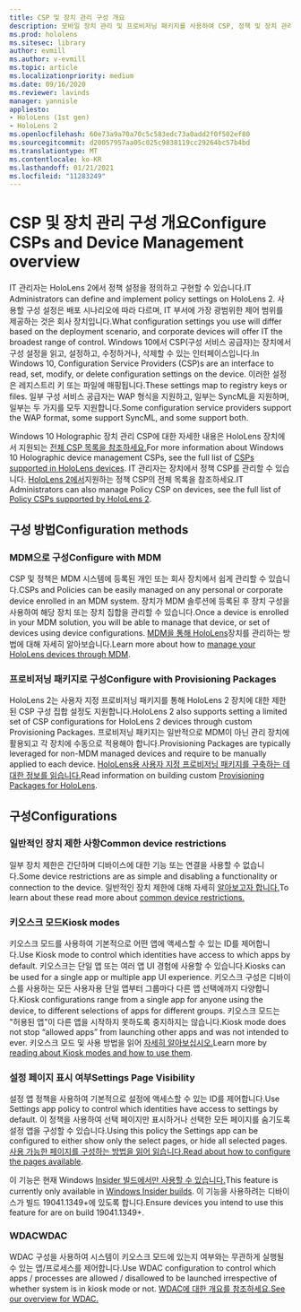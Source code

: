 ```yaml
---
title: CSP 및 장치 관리 구성 개요
description: 모바일 장치 관리 및 프로비저닝 패키지를 사용하여 CSP, 정책 및 장치 관리를 구성하는 방법을 학습합니다.
ms.prod: hololens
ms.sitesec: library
author: evmill
ms.author: v-evmill
ms.topic: article
ms.localizationpriority: medium
ms.date: 09/16/2020
ms.reviewer: lavinds
manager: yannisle
appliesto:
- HoloLens (1st gen)
- HoloLens 2
ms.openlocfilehash: 60e73a9a70a70c5c583edc73a0add2f0f502ef80
ms.sourcegitcommit: d20057957aa05c025c9838119cc29264bc57b4bd
ms.translationtype: MT
ms.contentlocale: ko-KR
ms.lasthandoff: 01/21/2021
ms.locfileid: "11283249"
---
```

# <span data-ttu-id="d9460-103">CSP 및 장치 관리 구성 개요</span><span class="sxs-lookup"><span data-stu-id="d9460-103">Configure CSPs and Device Management overview</span></span>

<span data-ttu-id="d9460-104">IT 관리자는 HoloLens 2에서 정책 설정을 정의하고 구현할 수 있습니다.</span><span class="sxs-lookup"><span data-stu-id="d9460-104">IT Administrators can define and implement policy settings on HoloLens 2.</span></span> <span data-ttu-id="d9460-105">사용할 구성 설정은 배포 시나리오에 따라 다르며, IT 부서에 가장 광범위한 제어 범위를 제공하는 것은 회사 장치입니다.</span><span class="sxs-lookup"><span data-stu-id="d9460-105">What configuration settings you use will differ based on the deployment scenario, and corporate devices will offer IT the broadest range of control.</span></span> <span data-ttu-id="d9460-106">Windows 10에서 CSP(구성 서비스 공급자)는 장치에서 구성 설정을 읽고, 설정하고, 수정하거나, 삭제할 수 있는 인터페이스입니다.</span><span class="sxs-lookup"><span data-stu-id="d9460-106">In Windows 10, Configuration Service Providers (CSP)s are an interface to read, set, modify, or delete configuration settings on the device.</span></span> <span data-ttu-id="d9460-107">이러한 설정은 레지스트리 키 또는 파일에 매핑됩니다.</span><span class="sxs-lookup"><span data-stu-id="d9460-107">These settings map to registry keys or files.</span></span> <span data-ttu-id="d9460-108">일부 구성 서비스 공급자는 WAP 형식을 지원하고, 일부는 SyncML을 지원하며, 일부는 두 가지를 모두 지원합니다.</span><span class="sxs-lookup"><span data-stu-id="d9460-108">Some configuration service providers support the WAP format, some support SyncML, and some support both.</span></span>

<span data-ttu-id="d9460-109">Windows 10 Holographic 장치 관리 CSP에 대한 자세한 내용은 HoloLens 장치에서 지원되는 [전체 CSP 목록을 참조하세요.](https://docs.microsoft.com/windows/client-management/mdm/configuration-service-provider-reference#hololens)</span><span class="sxs-lookup"><span data-stu-id="d9460-109">For more information about Windows 10 Holographic device management CSPs, see the full list of [CSPs supported in HoloLens devices](https://docs.microsoft.com/windows/client-management/mdm/configuration-service-provider-reference#hololens).</span></span>
<span data-ttu-id="d9460-110">IT 관리자는 장치에서 정책 CSP를 관리할 수 있습니다. [HoloLens 2에서](https://docs.microsoft.com/windows/client-management/mdm/policy-csps-supported-by-hololens2)지원하는 정책 CSP의 전체 목록을 참조하세요.</span><span class="sxs-lookup"><span data-stu-id="d9460-110">IT Administrators can also manage Policy CSP on devices, see the full list of [Policy CSPs supported by HoloLens 2](https://docs.microsoft.com/windows/client-management/mdm/policy-csps-supported-by-hololens2).</span></span>

## <span data-ttu-id="d9460-111">구성 방법</span><span class="sxs-lookup"><span data-stu-id="d9460-111">Configuration methods</span></span>

### <span data-ttu-id="d9460-112">MDM으로 구성</span><span class="sxs-lookup"><span data-stu-id="d9460-112">Configure with MDM</span></span>

<span data-ttu-id="d9460-113">CSP 및 정책은 MDM 시스템에 등록된 개인 또는 회사 장치에서 쉽게 관리할 수 있습니다.</span><span class="sxs-lookup"><span data-stu-id="d9460-113">CSPs and Policies can be easily managed on any personal or corporate device enrolled in an MDM system.</span></span> <span data-ttu-id="d9460-114">장치가 MDM 솔루션에 등록된 후 장치 구성을 사용하여 해당 장치 또는 장치 집합을 관리할 수 있습니다.</span><span class="sxs-lookup"><span data-stu-id="d9460-114">Once a device is enrolled in your MDM solution, you will be able to manage that device, or set of devices using device configurations.</span></span> <span data-ttu-id="d9460-115">[MDM을 통해 HoloLens](hololens-mdm-configure.md)장치를 관리하는 방법에 대해 자세히 알아보습니다.</span><span class="sxs-lookup"><span data-stu-id="d9460-115">Learn more about how to [manage your HoloLens devices through MDM](hololens-mdm-configure.md).</span></span>

### <span data-ttu-id="d9460-116">프로비저닝 패키지로 구성</span><span class="sxs-lookup"><span data-stu-id="d9460-116">Configure with Provisioning Packages</span></span>

<span data-ttu-id="d9460-117">HoloLens 2는 사용자 지정 프로비저닝 패키지를 통해 HoloLens 2 장치에 대한 제한된 CSP 구성 집합 설정도 지원합니다.</span><span class="sxs-lookup"><span data-stu-id="d9460-117">HoloLens 2 also supports setting a limited set of CSP configurations for HoloLens 2 devices through custom Provisioning Packages.</span></span> <span data-ttu-id="d9460-118">프로비저닝 패키지는 일반적으로 MDM이 아닌 관리 장치에 활용되고 각 장치에 수동으로 적용해야 합니다.</span><span class="sxs-lookup"><span data-stu-id="d9460-118">Provisioning Packages are typically leveraged for non-MDM managed devices and require to be manually applied to each device.</span></span> <span data-ttu-id="d9460-119">[HoloLens용 사용자 지정 프로비저닝 패키지를 구축하는 데 대한 정보를 읽습니다.](https://docs.microsoft.com/hololens/hololens-provisioning)</span><span class="sxs-lookup"><span data-stu-id="d9460-119">Read information on building custom [Provisioning Packages for HoloLens](https://docs.microsoft.com/hololens/hololens-provisioning).</span></span>

## <span data-ttu-id="d9460-120">구성</span><span class="sxs-lookup"><span data-stu-id="d9460-120">Configurations</span></span>

### <span data-ttu-id="d9460-121">일반적인 장치 제한 사항</span><span class="sxs-lookup"><span data-stu-id="d9460-121">Common device restrictions</span></span>

<span data-ttu-id="d9460-122">일부 장치 제한은 간단하며 디바이스에 대한 기능 또는 연결을 사용할 수 없습니다.</span><span class="sxs-lookup"><span data-stu-id="d9460-122">Some device restrictions are as simple and disabling a functionality or connection to the device.</span></span> <span data-ttu-id="d9460-123">일반적인 장치 제한에 대해 자세히 [알아보고자 합니다.](hololens-common-device-restrictions.md)</span><span class="sxs-lookup"><span data-stu-id="d9460-123">To learn about these read more about [common device restrictions.](hololens-common-device-restrictions.md)</span></span>

### <span data-ttu-id="d9460-124">키오스크 모드</span><span class="sxs-lookup"><span data-stu-id="d9460-124">Kiosk modes</span></span>

<span data-ttu-id="d9460-125">키오스크 모드를 사용하여 기본적으로 어떤 앱에 액세스할 수 있는 ID를 제어합니다.</span><span class="sxs-lookup"><span data-stu-id="d9460-125">Use Kiosk mode to control which identities have access to which apps by default.</span></span> <span data-ttu-id="d9460-126">키오스크는 단일 앱 또는 여러 앱 UI 경험에 사용할 수 있습니다.</span><span class="sxs-lookup"><span data-stu-id="d9460-126">Kiosks can be used for a single app or multiple app UI experience.</span></span> <span data-ttu-id="d9460-127">키오스크 구성은 디바이스를 사용하는 모든 사용자용 단일 앱부터 그룹마다 다른 앱 선택에까지 다양합니다.</span><span class="sxs-lookup"><span data-stu-id="d9460-127">Kiosk configurations range from a single app for anyone using the device, to different selections of apps for different groups.</span></span> <span data-ttu-id="d9460-128">키오스크 모드는 "허용된 앱"이 다른 앱을 시작하지 못하도록 중지하지는 않습니다.</span><span class="sxs-lookup"><span data-stu-id="d9460-128">Kiosk mode does not stop “allowed apps” from launching other apps and was not intended to ever.</span></span> <span data-ttu-id="d9460-129">키오스크 모드 및 사용 방법을 읽어 [자세히 알아보십시오.](hololens-kiosk.md)</span><span class="sxs-lookup"><span data-stu-id="d9460-129">Learn more by [reading about Kiosk modes and how to use them](hololens-kiosk.md).</span></span>

### <span data-ttu-id="d9460-130">설정 페이지 표시 여부</span><span class="sxs-lookup"><span data-stu-id="d9460-130">Settings Page Visibility</span></span>

<span data-ttu-id="d9460-131">설정 앱 정책을 사용하여 기본적으로 설정에 액세스할 수 있는 ID를 제어합니다.</span><span class="sxs-lookup"><span data-stu-id="d9460-131">Use Settings app policy to control which identities have access to settings by default.</span></span> <span data-ttu-id="d9460-132">이 정책을 사용하여 선택 페이지만 표시하거나 선택한 모든 페이지를 숨기도록 설정 앱을 구성할 수 있습니다.</span><span class="sxs-lookup"><span data-stu-id="d9460-132">Using this policy the Settings app can be configured to either show only the select pages, or hide all selected pages.</span></span> <span data-ttu-id="d9460-133">[사용 가능한 페이지를 구성하는 방법을 읽어 읽습니다.](settings-uri-list.md)</span><span class="sxs-lookup"><span data-stu-id="d9460-133">[Read about how to configure the pages available](settings-uri-list.md).</span></span>

<span data-ttu-id="d9460-134">이 기능은 현재 Windows [Insider 빌드에서만 사용할 수 있습니다.](hololens-insider.md)</span><span class="sxs-lookup"><span data-stu-id="d9460-134">This feature is currently only available in [Windows Insider builds](hololens-insider.md).</span></span> <span data-ttu-id="d9460-135">이 기능을 사용하려는 디바이스가 빌드 19041.1349+에 있도록 합니다.</span><span class="sxs-lookup"><span data-stu-id="d9460-135">Ensure devices you intend to use this feature for are on build 19041.1349+.</span></span>

### <span data-ttu-id="d9460-136">WDAC</span><span class="sxs-lookup"><span data-stu-id="d9460-136">WDAC</span></span>

<span data-ttu-id="d9460-137">WDAC 구성을 사용하여 시스템이 키오스크 모드에 있는지 여부와는 무관하게 실행될 수 있는 앱/프로세스를 제어합니다.</span><span class="sxs-lookup"><span data-stu-id="d9460-137">Use WDAC configuration to control which apps / processes are allowed / disallowed to be launched irrespective of whether system is in kiosk mode or not.</span></span>
[<span data-ttu-id="d9460-138">WDAC에 대한 개요를 참조하세요.</span><span class="sxs-lookup"><span data-stu-id="d9460-138">See our overview for WDAC.</span></span>](windows-defender-application-control-wdac.md)
